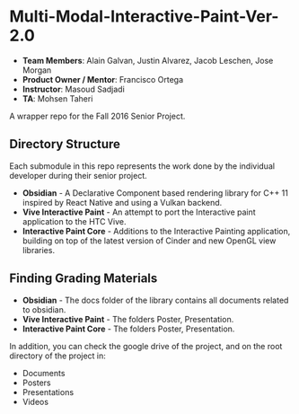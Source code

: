 # Multi-Modal-Interactive-Paint-Ver-2.0

- **Team Members**: Alain Galvan, Justin Alvarez, Jacob Leschen, Jose Morgan
- **Product Owner / Mentor**: Francisco Ortega
- **Instructor**: Masoud Sadjadi
- **TA**: Mohsen Taheri

A wrapper repo for the Fall 2016 Senior Project.

## Directory Structure

Each submodule in this repo represents the work done by the individual developer during their senior project. 

- **Obsidian** - A Declarative Component based rendering library for C++ 11 inspired by React Native and using a Vulkan backend.
- **Vive Interactive Paint** - An attempt to port the Interactive paint application to the HTC Vive.
- **Interactive Paint Core** - Additions to the Interactive Painting application, building on top of the latest version of Cinder and new OpenGL view libraries. 

## Finding Grading Materials

- **Obsidian** - The docs folder of the library contains all documents related to obsidian.
- **Vive Interactive Paint** - The folders Poster, Presentation.
- **Interactive Paint Core** - The folders Poster, Presentation.

In addition, you can check the google drive of the project, and on the root directory of the project in:

- Documents
- Posters
- Presentations
- Videos
